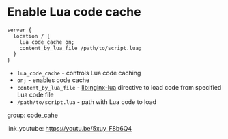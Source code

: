 # Enable Lua code cache

```nginx
server {
  location / {
    lua_code_cache on;
    content_by_lua_file /path/to/script.lua;
  }
}
```

- `lua_code_cache` - controls Lua code caching
- `on;` - enables code cache
- `content_by_lua_file` - [lib:nginx-lua](/nginx-lua/how-to-install-nginx-lua-module-in-ubuntu-ubuntuversion) directive to load code from specified Lua code file
- `/path/to/script.lua` - path with Lua code to load

group: code_cahe


link_youtube: https://youtu.be/5xuy_F8b6Q4
